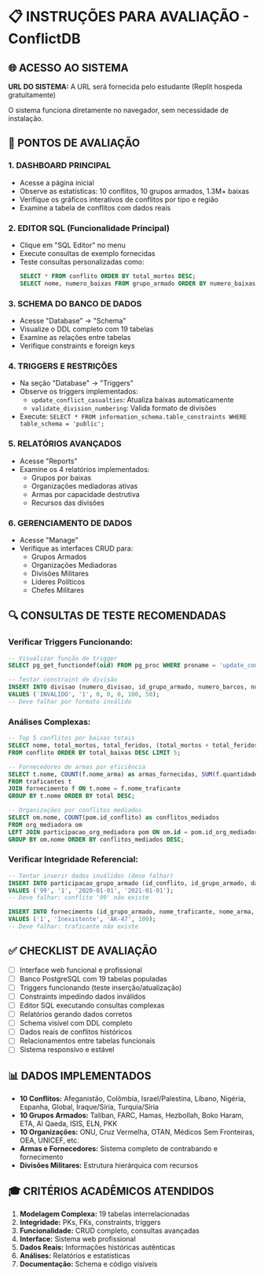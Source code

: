 # 📋 INSTRUÇÕES PARA AVALIAÇÃO - ConflictDB

## 🌐 ACESSO AO SISTEMA

**URL DO SISTEMA:** A URL será fornecida pelo estudante (Replit hospeda gratuitamente)

O sistema funciona diretamente no navegador, sem necessidade de instalação.

## 🎯 PONTOS DE AVALIAÇÃO

### 1. DASHBOARD PRINCIPAL
- Acesse a página inicial
- Observe as estatísticas: 10 conflitos, 10 grupos armados, 1.3M+ baixas
- Verifique os gráficos interativos de conflitos por tipo e região
- Examine a tabela de conflitos com dados reais

### 2. EDITOR SQL (Funcionalidade Principal)
- Clique em "SQL Editor" no menu
- Execute consultas de exemplo fornecidas
- Teste consultas personalizadas como:
  ```sql
  SELECT * FROM conflito ORDER BY total_mortos DESC;
  SELECT nome, numero_baixas FROM grupo_armado ORDER BY numero_baixas DESC;
  ```

### 3. SCHEMA DO BANCO DE DADOS
- Acesse "Database" → "Schema"
- Visualize o DDL completo com 19 tabelas
- Examine as relações entre tabelas
- Verifique constraints e foreign keys

### 4. TRIGGERS E RESTRIÇÕES
- Na seção "Database" → "Triggers"
- Observe os triggers implementados:
  - `update_conflict_casualties`: Atualiza baixas automaticamente
  - `validate_division_numbering`: Valida formato de divisões
- Execute: `SELECT * FROM information_schema.table_constraints WHERE table_schema = 'public';`

### 5. RELATÓRIOS AVANÇADOS
- Acesse "Reports"
- Examine os 4 relatórios implementados:
  - Grupos por baixas
  - Organizações mediadoras ativas
  - Armas por capacidade destrutiva
  - Recursos das divisões

### 6. GERENCIAMENTO DE DADOS
- Acesse "Manage"
- Verifique as interfaces CRUD para:
  - Grupos Armados
  - Organizações Mediadoras
  - Divisões Militares
  - Líderes Políticos
  - Chefes Militares

## 🔍 CONSULTAS DE TESTE RECOMENDADAS

### Verificar Triggers Funcionando:
```sql
-- Visualizar função de trigger
SELECT pg_get_functiondef(oid) FROM pg_proc WHERE proname = 'update_conflict_casualties';

-- Testar constraint de divisão
INSERT INTO divisao (numero_divisao, id_grupo_armado, numero_barcos, numero_tanques, numero_avioes, numero_homens, numero_baixas) 
VALUES ('INVALIDO', '1', 0, 0, 0, 100, 50);
-- Deve falhar por formato inválido
```

### Análises Complexas:
```sql
-- Top 5 conflitos por baixas totais
SELECT nome, total_mortos, total_feridos, (total_mortos + total_feridos) as total_baixas 
FROM conflito ORDER BY total_baixas DESC LIMIT 5;

-- Fornecedores de armas por eficiência
SELECT t.nome, COUNT(f.nome_arma) as armas_fornecidas, SUM(f.quantidade_fornecida) as total
FROM traficantes t 
JOIN fornecimento f ON t.nome = f.nome_traficante 
GROUP BY t.nome ORDER BY total DESC;

-- Organizações por conflitos mediados
SELECT om.nome, COUNT(pom.id_conflito) as conflitos_mediados
FROM org_mediadora om 
LEFT JOIN participacao_org_mediadora pom ON om.id = pom.id_org_mediadora 
GROUP BY om.nome ORDER BY conflitos_mediados DESC;
```

### Verificar Integridade Referencial:
```sql
-- Tentar inserir dados inválidos (deve falhar)
INSERT INTO participacao_grupo_armado (id_conflito, id_grupo_armado, data_entrada, data_saida) 
VALUES ('99', '1', '2020-01-01', '2021-01-01');
-- Deve falhar: conflito '99' não existe

INSERT INTO fornecimento (id_grupo_armado, nome_traficante, nome_arma, quantidade_fornecida) 
VALUES ('1', 'Inexistente', 'AK-47', 100);
-- Deve falhar: traficante não existe
```

## ✅ CHECKLIST DE AVALIAÇÃO

- [ ] Interface web funcional e profissional
- [ ] Banco PostgreSQL com 19 tabelas populadas
- [ ] Triggers funcionando (teste inserção/atualização)
- [ ] Constraints impedindo dados inválidos
- [ ] Editor SQL executando consultas complexas
- [ ] Relatórios gerando dados corretos
- [ ] Schema visível com DDL completo
- [ ] Dados reais de conflitos históricos
- [ ] Relacionamentos entre tabelas funcionais
- [ ] Sistema responsivo e estável

## 📊 DADOS IMPLEMENTADOS

- **10 Conflitos:** Afeganistão, Colômbia, Israel/Palestina, Líbano, Nigéria, Espanha, Global, Iraque/Síria, Turquia/Síria
- **10 Grupos Armados:** Taliban, FARC, Hamas, Hezbollah, Boko Haram, ETA, Al Qaeda, ISIS, ELN, PKK
- **10 Organizações:** ONU, Cruz Vermelha, OTAN, Médicos Sem Fronteiras, OEA, UNICEF, etc.
- **Armas e Fornecedores:** Sistema completo de contrabando e fornecimento
- **Divisões Militares:** Estrutura hierárquica com recursos

## 🎓 CRITÉRIOS ACADÊMICOS ATENDIDOS

1. **Modelagem Complexa:** 19 tabelas interrelacionadas
2. **Integridade:** PKs, FKs, constraints, triggers
3. **Funcionalidade:** CRUD completo, consultas avançadas
4. **Interface:** Sistema web profissional
5. **Dados Reais:** Informações históricas autênticas
6. **Análises:** Relatórios e estatísticas
7. **Documentação:** Schema e código visíveis